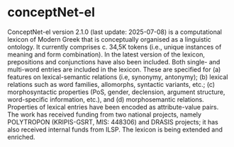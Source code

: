 # conceptNet-el
ConceptNet-el version 2.1.0 (last update: 2025-07-08) is a computational lexicon of Modern Greek that is conceptually organised as a linguistic ontology. It currently comprises c. 34,5K tokens (i.e., unique instances of meaning and form combination). In the latest version of the lexicon, prepositions and conjunctions have also been included. Both single- and multi-word entries are included in the lexicon. These are specified for (a) features on lexical-semantic relations (i.e, synonymy, antonymy); (b) lexical relations such as word families, allomorphs, syntactic variants, etc.; (c) morphosyntactic properties (PoS, gender, declension, argument structure, word-specific information, etc.), and (d) morphosemantic relations. Properties of lexical entries have been encoded as attribute-value pairs. The work has received funding from two national projects, namely POLYTROPON (KRIPIS-GSRT, MIS: 448306) and DRASIS projects; it has also received internal funds from ILSP.  The lexicon is being extended and enriched.

